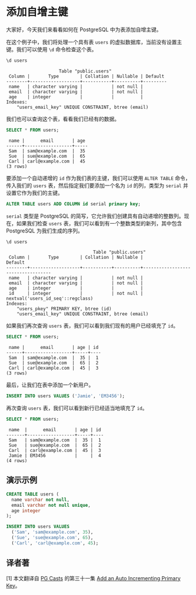 # 添加自增主键

大家好，今天我们来看看如何在 PostgreSQL 中为表添加自增主键。

在这个例子中，我们将处理一个具有表 `users` 的虚拟数据库，当前没有设置主键。我们可以使用 `\d` 命令检查这个表。

```sql
\d users
```
```
                    Table "public.users"
 Column |       Type        | Collation | Nullable | Default
--------+-------------------+-----------+----------+---------
 name   | character varying |           | not null |
 email  | character varying |           | not null |
 age    | integer           |           |          |
Indexes:
    "users_email_key" UNIQUE CONSTRAINT, btree (email)
```

我们也可以查询这个表，看看我们已经有的数据。

```sql
SELECT * FROM users;
```
```
 name |      email       | age
------+------------------+-----
 Sam  | sam@example.com  |  35
 Sue  | sue@example.com  |  65
 Carl | carl@example.com |  45
(3 rows)
```

要添加一个自动递增的 `id` 作为我们表的主键，我们可以使用 `ALTER TABLE` 命令，传入我们的 `users` 表，然后指定我们要添加一个名为 `id` 的列，类型为 `serial` 并设置它作为我们的主键。

```sql
ALTER TABLE users ADD COLUMN id serial primary key;
```

`serial` 类型是 PostgreSQL 的简写，它允许我们创建具有自动递增的整数列。现在，如果我们检查 `users` 表，我们可以看到有一个整数类型的新列，其中包含 PostgreSQL 为我们生成的序列。

```sql
\d users
```
```
                                 Table "public.users"
 Column |       Type        | Collation | Nullable |              Default
--------+-------------------+-----------+----------+-----------------------------------
 name   | character varying |           | not null |
 email  | character varying |           | not null |
 age    | integer           |           |          |
 id     | integer           |           | not null | nextval('users_id_seq'::regclass)
Indexes:
    "users_pkey" PRIMARY KEY, btree (id)
    "users_email_key" UNIQUE CONSTRAINT, btree (email)
```

如果我们再次查询 `users` 表，我们可以看到我们现有的用户已经填充了 `id`。

```sql
SELECT * FROM users;
```
```
 name |      email       | age | id
------+------------------+-----+----
 Sam  | sam@example.com  |  35 |  1
 Sue  | sue@example.com  |  65 |  2
 Carl | carl@example.com |  45 |  3
(3 rows)
```

最后，让我们在表中添加一个新用户。

```sql
INSERT INTO users VALUES ('Jamie', 'EM3456');
```

再次查询 `users` 表，我们可以看到新行已经适当地填充了 `id`。

```sql
SELECT * FROM users;
```
```
 name  |      email       | age | id
-------+------------------+-----+----
 Sam   | sam@example.com  |  35 |  1
 Sue   | sue@example.com  |  65 |  2
 Carl  | carl@example.com |  45 |  3
 Jamie | EM3456           |     |  4
(4 rows)
```

## 演示示例

```sql
CREATE TABLE users (
  name varchar not null,
  email varchar not null unique,
  age integer
);

INSERT INTO users VALUES
  ('Sam', 'sam@example.com', 35),
  ('Sue', 'sue@example.com', 65),
  ('Carl', 'carl@example.com', 45);
```

## 译者著

[1] 本文翻译自 [PG Casts](https://www.pgcasts.com/) 的第三十一集 [Add an Auto Incrementing Primary Key](https://www.pgcasts.com/episodes/add-an-auto-incrementing-primary-key)。
